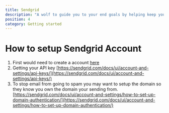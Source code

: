 ```yaml
---
title: Sendgrid
description: "A wolf to guide you to your end goals by helping keep you on track weely, bi-weekly or even monthly and yearly goals."
position: 4
category: Getting started
---
```


# How to setup Sendgrid Account

1. First would need to create a account [here](https://www.sendgrid.com)
2. Getting your API key [https://sendgrid.com/docs/ui/account-and-settings/api-keys/](https://sendgrid.com/docs/ui/account-and-settings/api-keys/)
3. To stop email from going to spam you may want to setup the domain so they know you own the domain your sending from. [https://sendgrid.com/docs/ui/account-and-settings/how-to-set-up-domain-authentication/](https://sendgrid.com/docs/ui/account-and-settings/how-to-set-up-domain-authentication/)
